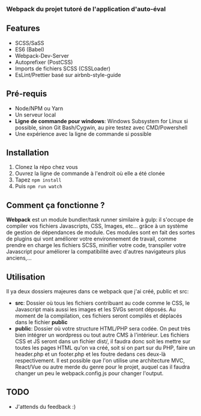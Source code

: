 ### Webpack du projet tutoré de l'application d'auto-éval

## Features
- SCSS/SaSS
- ES6 (Babel)
- Webpack-Dev-Server
- Autoprefixer (PostCSS)
- Imports de fichiers SCSS (CSSLoader)
- EsLint/Prettier basé sur airbnb-style-guide

## Pré-requis
- Node/NPM ou Yarn
- Un serveur local
- **Ligne de commande pour windows**: Windows Subsystem for Linux si possible, sinon Git Bash/Cygwin, au pire testez avec CMD/Powershell
- Une expérience avec la ligne de commande si possible

## Installation
1. Clonez la répo chez vous
2. Ouvrez la ligne de commande à l'endroit où elle a été clonée
3. Tapez `` npm install ``
4. Puis `` npm run watch ``


## Comment ça fonctionne ?
**Webpack** est un module bundler/task runner similaire à gulp: il s'occupe de compiler vos fichiers Javascripts, CSS, Images, etc... grâce à un système de gestion de dépendances de module. Ces modules sont en fait des sortes de plugins qui vont améliorer votre environnement de travail, comme prendre en charge les fichiers SCSS, minifier votre code, transpiler votre Javascript pour améliorer la compatibilité avec d'autres navigateurs plus anciens,...

## Utilisation
Il ya deux dossiers majeures dans ce webpack que j'ai créé, public et src:
- **src**: Dossier où tous les fichiers contribuant au code comme le CSS, le Javascript mais aussi les images et les SVGs seront déposés.
Au moment de la compilation, ces fichiers seront compilés et déplacés dans le fichier **public**
- **public**: Dossier où votre structure HTML/PHP sera codée. On peut très bien intégrer un wordpress ou tout autre CMS à l'intérieur. Les fichiers CSS et JS seront dans un fichier dist/, il faudra donc soit les mettre sur toutes les pages HTML qu'on va créé, soit si on part sur du PHP, faire un header.php et un footer.php et les foutre dedans ces deux-là respectivement.
Il est possible que l'on utilise une architecture MVC, React/Vue ou autre merde du genre pour le projet, auquel cas il faudra changer un peu le webpack.config.js pour changer l'output.

## TODO
- J'attends du feedback :)